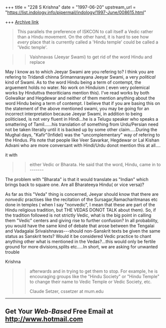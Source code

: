 +++
title = "228 S Krishna"
date = "1997-06-20"
upstream_url = "https://list.indology.info/pipermail/indology/1997-June/008615.html"

+++
[Archive link](https://list.indology.info/pipermail/indology/1997-June/008615.html)






>This parallels the preference of ISKCON to call itself a Vedic rather 
>than a Hindu movement. On the other hand, it is hard to see how *every* 
>place that is currently called a 'Hindu temple' could be called a 
'Vedic 
>temple'.
>



>> Vaishnavas (Jeeyar Swami) to get rid of the word Hindu and replace



May I know as to which Jeeyar Swami are you refering to? I think you
are refering to Tridandi chinna Srimannarayana Jeeyar Swami, a very
*political* kind of Swami. As to the word Hindu being a term of 
contempt, the arguement holds no water. No work on Hinduism ( even very 
polemical works by Hinduttva theoriticians mention this). I've read 
works by both Golwalkar and Hegdewar and neither of them mention 
anything about the word Hindu being a term of contempt.
  I believe that if you are basing this on the statement of the above
mentioned swami, you may be going for an incorrect interpretation 
because Jeeyar Swami, in addition to being politicised, is not very 
fluent in Hindi...he is a Telugu speaker who speaks a smattering of 
Tamil......his translation of something from Urdu/Persian need not be 
taken literally until it is backed up by some other claim.....During the 
Mughal days, "Kafir"(Infidel) was the "uncomplementary" way of refering 
to the Hindus. Pls note that people like Veer Savarkar, Hegdewar or Lal 
Kishan Advani who are more conversant with Hindi/Urdu
donot mention this at all....

 it with
>> either Vedic or Bharata. He said that the word, Hindu, came in to 
                   -------

The problem with "Bharata" is that it would translate as "Indian" which 
brings back to square one. Are all Bharateeya Hindu( or vice versa)?

As far as this "Veda" thing is concerned, Jeeyar
should know that there are *nonvedic* practises like the
recitation of the Sursagar,Ramacharitmanas etc done in temples
( when I say "nonvedic", I mean that these are part of the Hindu
religious tradition, but THE VEDAS DONOT TALK about them). So, if the 
tradition followed is not strictly Vedic, what is the big point in
calling them "Vedic" centers and giving rise to further confusion?
In all probability, you would have the same kind of debate that arose 
between the Tengalai and Vadagalai Srivaishnavas---should non-Sanskrit
texts be given the same status as Sanskrit texts? Would it be considered 
Vedic practice to chant anything other what is mentioned in the 
Vedas?...this would only be fertile ground for more divisions,splits 
etc.....In short, we are asking for unwanted trouble


Krishna

>> afterwards and in trying to get them to stop. For example, he is
>> encouraging groups like the "Hindu Society" or "Hindu Temple" to 
change
>> their name to Vedic Temple or Vedic Society, etc.
>> 
>> Claude Setzer,  cssetzer at mum.edu
>> 




---------------------------------------------------------
Get Your *Web-Based* Free Email at http://www.hotmail.com
---------------------------------------------------------




